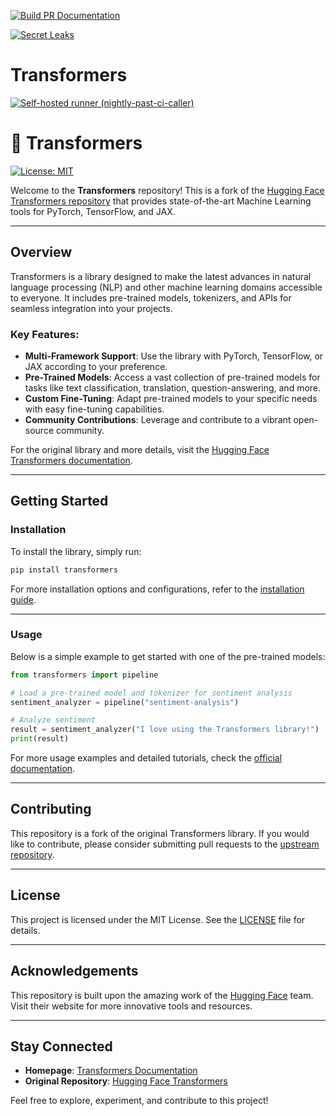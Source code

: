 [![Build PR Documentation](https://github.com/nodoubtz/transformers/actions/workflows/build_pr_documentation.yml/badge.svg?branch=main)](https://github.com/nodoubtz/transformers/actions/workflows/build_pr_documentation.yml)

[![Secret Leaks](https://github.com/nodoubtz/transformers/actions/workflows/trufflehog.yml/badge.svg)](https://github.com/nodoubtz/transformers/actions/workflows/trufflehog.yml)

# Transformers

[![Self-hosted runner (nightly-past-ci-caller)](https://github.com/nodoubtz/transformers/actions/workflows/self-nightly-past-ci-caller.yml/badge.svg)](https://github.com/nodoubtz/transformers/actions/workflows/self-nightly-past-ci-caller.yml)

# 🤗 Transformers

[![License: MIT](https://img.shields.io/badge/License-MIT-yellow.svg)](https://opensource.org/licenses/MIT)

Welcome to the **Transformers** repository! This is a fork of the [Hugging Face Transformers repository](https://github.com/huggingface/transformers) that provides state-of-the-art Machine Learning tools for PyTorch, TensorFlow, and JAX.

---

## Overview

Transformers is a library designed to make the latest advances in natural language processing (NLP) and other machine learning domains accessible to everyone. It includes pre-trained models, tokenizers, and APIs for seamless integration into your projects.

### Key Features:
- **Multi-Framework Support**: Use the library with PyTorch, TensorFlow, or JAX according to your preference.
- **Pre-Trained Models**: Access a vast collection of pre-trained models for tasks like text classification, translation, question-answering, and more.
- **Custom Fine-Tuning**: Adapt pre-trained models to your specific needs with easy fine-tuning capabilities.
- **Community Contributions**: Leverage and contribute to a vibrant open-source community.

For the original library and more details, visit the [Hugging Face Transformers documentation](https://huggingface.co/transformers).

---

## Getting Started

### Installation

To install the library, simply run:

```bash
pip install transformers
```

For more installation options and configurations, refer to the [installation guide](https://huggingface.co/transformers/installation.html).

---

### Usage

Below is a simple example to get started with one of the pre-trained models:

```python
from transformers import pipeline

# Load a pre-trained model and tokenizer for sentiment analysis
sentiment_analyzer = pipeline("sentiment-analysis")

# Analyze sentiment
result = sentiment_analyzer("I love using the Transformers library!")
print(result)
```

For more usage examples and detailed tutorials, check the [official documentation](https://huggingface.co/transformers).

---

## Contributing

This repository is a fork of the original Transformers library. If you would like to contribute, please consider submitting pull requests to the [upstream repository](https://github.com/huggingface/transformers).

---

## License

This project is licensed under the MIT License. See the [LICENSE](LICENSE) file for details.

---

## Acknowledgements

This repository is built upon the amazing work of the [Hugging Face](https://huggingface.co/) team. Visit their website for more innovative tools and resources.

---

## Stay Connected

- **Homepage**: [Transformers Documentation](https://huggingface.co/transformers)
- **Original Repository**: [Hugging Face Transformers](https://github.com/huggingface/transformers)

Feel free to explore, experiment, and contribute to this project!

